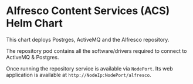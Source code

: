 # Alfresco Content Services (ACS) Helm Chart

This chart deploys Postrges, ActiveMQ and the Alfresco repository.

The repository pod contains all the software/drivers required to connect to ActiveMQ & Postgres.

Once running the repository service is available via `NodePort`. Its web application is available at `http://NodeIp:NodePort/alfresco`.

